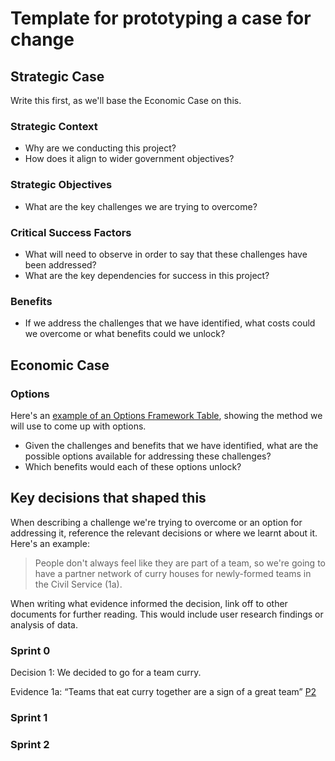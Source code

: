 # Template for prototyping a case for change

## Strategic Case

Write this first, as we'll base the Economic Case on this.

### Strategic Context

- Why are we conducting this project?
- How does it align to wider government objectives?

### Strategic Objectives

- What are the key challenges we are trying to overcome?

### Critical Success Factors

- What will need to observe in order to say that these challenges have been addressed?
- What are the key dependencies for success in this project?

### Benefits

- If we address the challenges that we have identified, what costs could we overcome or what benefits could we unlock?

## Economic Case

### Options

Here's an [example of an Options Framework Table](https://docs.google.com/document/d/1XtwEhUiVRJ_RzkWbNNajlRIW7zfklZqs-IhTg5gwoN4/edit), showing the method we will use to come up with options.

- Given the challenges and benefits that we have identified, what are the possible options available for addressing these challenges?
- Which benefits would each of these options unlock?

## Key decisions that shaped this

When describing a challenge we're trying to overcome or an option for addressing it, reference the relevant decisions or where we learnt about it. Here's an example:

> People don't always feel like they are part of a team, so we're going to have a partner network of curry houses for newly-formed teams in the Civil Service (1a).

When writing what evidence informed the decision, link off to other documents for further reading. This would include user research findings or analysis of data.

### Sprint 0

Decision 1: We decided to go for a team curry.

Evidence 1a: “Teams that eat curry together are a sign of a great team” [P2](https://www.morningfuture.com/en/article/2018/03/23/social-eating-team-building/260/)

### Sprint 1

### Sprint 2
